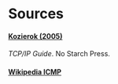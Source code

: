 # Sources

#### [Kozierok (2005)](https://www.nostarch.com/tcpip.htm) 
_TCP/IP Guide_. No Starch Press.

#### [Wikipedia ICMP](https://en.wikipedia.org/wiki/Internet_Control_Message_Protocol)
